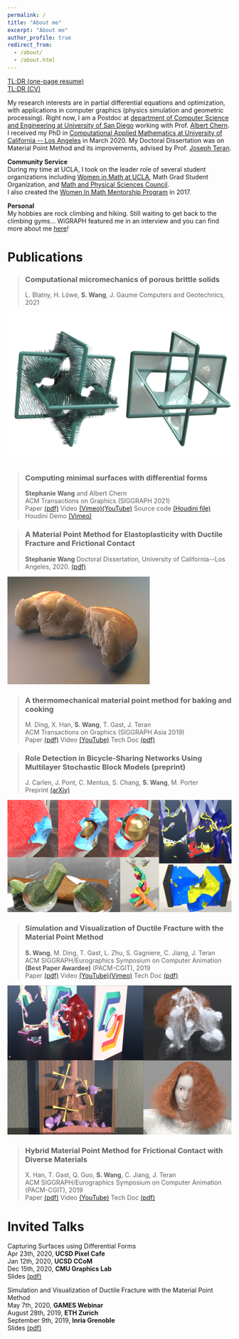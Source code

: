 ```yaml
---
permalink: /
title: "About me"
excerpt: "About me"
author_profile: true
redirect_from: 
  - /about/
  - /about.html
---
```


[TL;DR (one-page resume)](/files/resume.pdf)   
[TL;DR (CV)](/files/cv.pdf)  


My research interests are in partial differential equations and optimization, with applications in computer graphics (physics simulation and geometric processing). 
Right now, I am a Postdoc at [department of Computer Science and Engineering at University of San Diego](https://cse.ucsd.edu/) working with Prof. [Albert Chern](https://cseweb.ucsd.edu/~alchern/). 
I received my PhD in [Computational Applied Mathematics at University of California -- Los Angeles](https://www.math.ucla.edu/research/cam) in March 2020. 
My Doctoral Dissertation was on Material Point Method and its improvements, advised by Prof. [Joseph Teran](https://www.math.ucla.edu/~jteran/). 

**Community Service**  
During my time at UCLA, I took on the leader role of several student organizations including [Women in Math at UCLA](https://www.math.ucla.edu/grad/women-in-math), Math Grad Student Organization, and [Math and Physical Sciences Council](https://www.math.ucla.edu/~mpsc/math/).  
I also created the [Women In Math Mentorship Program](https://www.math.ucla.edu/grad/women-in-math-mentorship-program) in 2017.  

**Personal**  
My hobbies are rock climbing and hiking. Still waiting to get back to the climbing gyms... 
WiGRAPH featured me in an interview and you can find more about me [here](https://www.wigraph.org/post-postdocs.html)!


Publications
======

> ### Computational micromechanics of porous brittle solids
> L. Blatny, H. Löwe, **S. Wang**, J. Gaume
> Computers and Geotechnics, 2021

![mincurr](/images/mincurr_cover.jpg)
> ### Computing minimal surfaces with differential forms
> **Stephanie Wang** and Albert Chern  
> ACM Transactions on Graphics (SIGGRAPH 2021)  
> Paper [(pdf)](files/mincurr_paper.pdf) Video [(Vimeo)](https://vimeo.com/542904902)[(YouTube)](https://www.youtube.com/watch?v=HP-DSHth2ck) 
> Source code [(Houdini file)](files/mincurr_demo_04282021.hipnc) Houdini Demo [(Vimeo)](https://vimeo.com/543382749)

> ### A Material Point Method for Elastoplasticity with Ductile Fracture and Frictional Contact
> **Stephanie Wang**
> Doctoral Dissertation, University of California--Los Angeles, 2020.
> [(pdf)](files/StephanieWang_dissertation_March2020.pdf)


![baking](/images/baking_cover.png)
> ### A thermomechanical material point method for baking and cooking
> M. Ding, X. Han, **S. Wang**, T. Gast, J. Teran  
> ACM Transactions on Graphics (SIGGRAPH Asia 2019)  
> Paper [(pdf)](files/baking_paper.pdf) Video [(YouTube)](https://www.youtube.com/watch?v=iBpolaB4DqA) Tech Doc [(pdf)](files/baking_tech_doc.pdf)

> ### Role Detection in Bicycle-Sharing Networks Using Multilayer Stochastic Block Models  (preprint)
> J. Carlen, J. Pont, C. Mentus, S. Chang, **S. Wang**, M. Porter  
> Preprint [(arXiv)](https://arxiv.org/abs/1908.09440) 

![fracture](/images/fracture_cover.png)
> ### Simulation and Visualization of Ductile Fracture with the Material Point Method
> **S. Wang**, M. Ding, T. Gast, L. Zhu, S. Gagniere, C. Jiang, J. Teran  
> ACM SIGGRAPH/Eurographics Symposium on Computer Animation **(Best Paper Awardee)** (PACM-CGIT), 2019  
> Paper [(pdf)](files/fracture_paper.pdf) Video [(YouTube)](https://www.youtube.com/watch?v=JsHeG0nk7JU)[(Vimeo)](https://vimeo.com/353779419) Tech Doc [(pdf)](files/fracture_tech_doc.pdf)

![hybrid](/images/hybrid_cover.png)
> ### Hybrid Material Point Method for Frictional Contact with Diverse Materials
> X. Han, T. Gast, Q. Guo, **S. Wang**, C. Jiang, J. Teran  
> ACM SIGGRAPH/Eurographics Symposium on Computer Animation (PACM-CGIT), 2019  
> Paper [(pdf)](files/hybrid_mpm_paper.pdf) Video [(YouTube)](https://www.youtube.com/watch?v=OQLYHusPAfw) Tech Doc [(pdf)](files/hybrid_tech_doc.pdf)


Invited Talks
======

Capturing Surfaces using Differential Forms  
Apr 23th, 2020, **UCSD Pixel Cafe**  
Jan 12th, 2020, **UCSD CCoM**  
Dec 15th, 2020, **CMU Graphics Lab**  
Slides [(pdf)](files/slides_20210423_PixelCafe.pdf)

Simulation and Visualization of Ductile Fracture with the Material Point Method  
May 7th, 2020, **GAMES Webinar**  
August 28th, 2019, **ETH Zurich**  
September 9th, 2019, **Inria Grenoble**  
Slides [(pdf)](files/slides_20190828_ETHZ.pdf)


